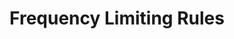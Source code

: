 ---
title: Frequency Limiting Rules
position_number: 3
parameters:
- name:
content:
content_markdown: Get assets 3 times per second, other methods 10 times per second for each single user, 1000 times per minute for each single IP, exceeding the requested times, account will be locked for 10 minutes.
left_code_blocks:
- code_block:
  title:
  language:
  right_code_blocks:
- code_block:
  title: JQuery
  language: javascript
---